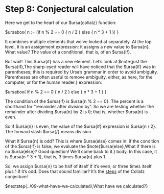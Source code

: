 # Step 8: Conjectural calculation

Here we get to the heart of our $ursa{collatz} function:

$ursabox{
n := (if n % 2 == 0 { n / 2 } else { n * 3 + 1 })
}

It combines multiple elements that we’ve looked at separately. At the top level, it is an assignment expression: it assigns a new value to $ursa{n}. What value? The value of a conditional, that is, of an $ursa{if}.

But wait! This $ursa{if} has a new element. Let’s look at $note{just the $ursa{if},The sharp-eyed reader will have noticed that the $ursa{if} was in parentheses; this is required by Ursa’s grammar in order to avoid ambiguity. Parentheses are often useful to remove ambiguity\, either\, as here\, for the computer\, or for the human reader.} expression:

$ursabox{
if n % 2 == 0 { n / 2 } else { n * 3 + 1 }
}

The condition of the $ursa{if} is $ursa{n % 2 == 0}. The percent is a shorthand for “remainder after division by”. So we are testing whether the remainder after dividing $ursa{n} by 2 is 0; that is, whether $ursa{n} is even.

So if $ursa{n} is even, the value of the $ursa{if} expression is $ursa{n / 2}. The forward slash $ursa{/} means division.

What if $ursa{n} is odd? This is where $ursa{else} comes in: if the condition of the $ursa{if} is false, we evaluate the $note{$ursa{else},What if there is no $ursa{else}? Good question! We’ll come back to it.} body. In this case, it is $ursa{n * 3 + 1}, that is, 3 times $ursa{n} plus 1.

So, we assign $ursa{n} to be half of itself if it’s even, or three times itself plus 1 if it’s odd. Does that sound familiar? It’s the [steps](../04-what-are-we-counting/) of the Collatz conjecture!

$nextstep{../09-what-have-we-calculated/,What have we calculated?}
